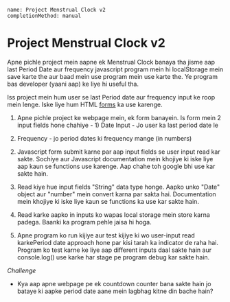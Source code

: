 ```ngMeta
name: Project Menstrual Clock v2
completionMethod: manual
```

# Project Menstrual Clock v2

Apne pichle project mein aapne ek Menstrual Clock banaya tha jisme aap last Period Date aur frequency javascript program mein hi localStorage mein save karte the aur baad mein use program mein use karte the. Ye program bas developer (yaani aap) ke liye hi useful tha.

Iss project mein hum user se last Period date aur frequency input ke roop mein lenge. Iske liye hum HTML [forms]([200~https://www.w3schools.com/html/html_forms.asp) ka use karenge.


1. Apne pichle project ke webpage mein, ek form banayein. Is form mein 2 input fields hone chahiye - 1) Date Input - Jo user ka last period date le
2) Frequency - jo period dates ki frequency mange (in numbers)

2. Javascript form submit karne par aap input fields se user input read kar sakte. Sochiye aur Javascript documentation mein khojiye ki iske liye aap kaun se functions use karenge. Aap chahe toh google bhi use kar sakte hain.

3. Read kiye hue input fields "String" data type honge. Aapko unko "Date" object aur "number" mein convert karna par sakta hai. Documentation mein khojiye ki iske liye kaun se functions ka use kar sakte hain.

4. Read karke aapko in inputs ko wapas local storage mein store karna padega. Baanki ka program pehle jaisa hi hoga.

5. Apne program ko run kijiye aur test kijiye  ki wo user-input read karkePeriod date approach hone par kisi tarah ka indicator de raha hai. Program ko test karne ke liye aap different inputs daal sakte hain aur console.log() use karke har stage pe program debug kar sakte hain.


*Challenge*

- Kya aap apne webpage pe ek countdown counter bana sakte hain jo bataye ki aapke period date aane mein lagbhag kitne din bache hain?
